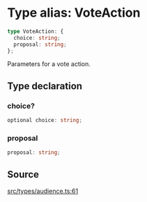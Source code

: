 # Type alias: VoteAction

```ts
type VoteAction: {
  choice: string;
  proposal: string;
};
```

Parameters for a vote action.

## Type declaration

### choice?

```ts
optional choice: string;
```

### proposal

```ts
proposal: string;
```

## Source

[src/types/audience.ts:61](https://github.com/torque-labs/torque-ts-sdk/blob/e7e20c5519300f3127faf1f4bde402ef91d14a40/src/types/audience.ts#L61)
